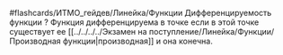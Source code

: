 #flashcards/ИТМО_гейдев/Линейка/Функции
Дифференцируемость функции
?
Функция дифференцируема в точке если в этой точке существует ее [[../../../../Экзамен на поступление/Линейка/Функции/Производная функции|производная]] и она конечна.
